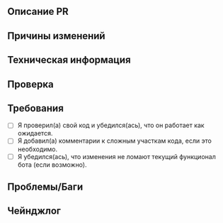 ## Описание PR
<!-- Что было изменено в этом пулл реквесте? Опишите изменения, включая новые фичи, исправления ошибок и улучшения. -->

## Причины изменений
<!-- Почему были внесены изменения? Ссылайтесь на обсуждения, баги, задачи, или особенности проекта. -->

## Техническая информация
<!-- Объясните основные технические детали изменений. Например, если добавлена новая команда или изменён обработчик, укажите, как это работает. -->

## Проверка
<!-- Опишите, как можно проверить изменения. Укажите шаги, которые нужно выполнить для тестирования функционала бота. -->

## Требования
- [ ] Я проверил(а) свой код и убедился(ась), что он работает как ожидается.
- [ ] Я добавил(а) комментарии к сложным участкам кода, если это необходимо.
- [ ] Я убедился(ась), что изменения не ломают текущий функционал бота (если возможно).

## Проблемы/Баги
<!-- Если были исправлены баги, укажите их сюда. Если в пулл реквесте есть нерешённые проблемы, отметьте их для обсуждения. -->

## Чейнджлог
<!-- Если ваш пулл реквест добавляет новые фичи или изменяет функционал, добавьте запись в чейнджлог, чтобы пользователи могли увидеть изменения:
- add: добавлена новая команда для админов
- fix: исправлена ошибка с неправильной обработкой команд
- tweak: улучшено логирование ошибок
- remove: удалено веселье

ОБЯЗАТЕЛЬНО СТИРАЕМ ВСЁ ЗАКОМЕНТИРОВАННОЕ. ЖЕЛАТЕЛЬНО

-->
<!-- Пример:
:cl: Schrodinger71
- add: добавлена команда !status для проверки состояния бота
- tweak: улучшено логирование ошибок
-->
